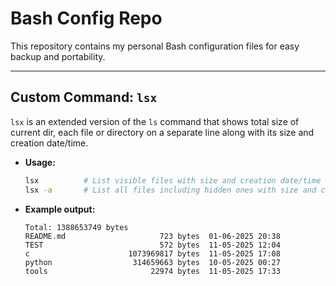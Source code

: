# Bash Config Repo

This repository contains my personal Bash configuration files for easy backup and portability.

---

## Custom Command: `lsx`

`lsx` is an extended version of the `ls` command that shows total size of current dir, each file or directory on a separate line along with its size and creation date/time.

* **Usage:**

  ```bash
  lsx          # List visible files with size and creation date/time
  lsx -a       # List all files including hidden ones with size and creation date/time
  ```

* **Example output:**

  ```
  Total: 1388653749 bytes
  README.md                     723 bytes  01-06-2025 20:38
  TEST                          572 bytes  11-05-2025 12:04
  c                      1073969817 bytes  11-05-2025 17:08
  python                  314659663 bytes  10-05-2025 00:27
  tools                       22974 bytes  11-05-2025 17:33
  ```
